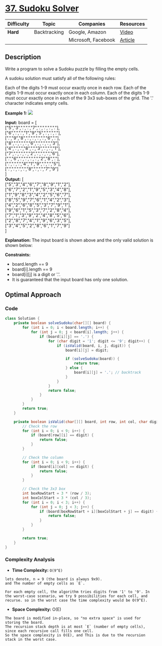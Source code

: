 # [37. Sudoku Solver](https://leetcode.com/problems/sudoku-solver/description/)

| Difficulty | Topic        | Companies           | Resources   |
| ---------- | ------------ | ------------------- | ----------- |
| **Hard**   | Backtracking | Google, Amazon      | [Video](https://youtu.be/FWAIf_EVUKE?si=fIoYlqJrLuI8W2jr)   |
|            |              | Microsoft, Facebook | [Article](https://www.geeksforgeeks.org/sudoku-backtracking-7/) |

## Description
Write a program to solve a Sudoku puzzle by filling the empty cells.

A sudoku solution must satisfy all of the following rules:

Each of the digits 1-9 must occur exactly once in each row.
Each of the digits 1-9 must occur exactly once in each column.
Each of the digits 1-9 must occur exactly once in each of the 9 3x3 sub-boxes of the grid.
The '.' character indicates empty cells.

**Example 1:**
![](https://upload.wikimedia.org/wikipedia/commons/thumb/f/ff/Sudoku-by-L2G-20050714.svg/250px-Sudoku-by-L2G-20050714.svg.png)

**Input:**
board = [ <br>
    ["5","3",".",".","7",".",".",".","."], <br>
    ["6",".",".","1","9","5",".",".","."], <br>
    [".","9","8",".",".",".",".","6","."], <br>
    ["8",".",".",".","6",".",".",".","3"], <br>
    ["4",".",".","8",".","3",".",".","1"], <br>
    ["7",".",".",".","2",".",".",".","6"], <br>
    [".","6",".",".",".",".","2","8","."], <br>
    [".",".",".","4","1","9",".",".","5"], <br>
    [".",".",".",".","8",".",".","7","9"]  <br>
]
<br>
**Output:** 
[ <br>
    ["5","3","4","6","7","8","9","1","2"], <br>
    ["6","7","2","1","9","5","3","4","8"], <br>
    ["1","9","8","3","4","2","5","6","7"], <br>
    ["8","5","9","7","6","1","4","2","3"], <br>
    ["4","2","6","8","5","3","7","9","1"], <br>
    ["9","6","1","5","3","7","2","8","4"], <br>
    ["7","1","3","9","2","4","8","5","6"], <br> 
    ["2","8","7","4","1","9","6","3","5"], <br>
    ["3","4","5","2","8","6","1","7","9"] <br>
]

**Explanation:** The input board is shown above and the only valid solution is shown below:

**Constraints:**

* board.length == 9
* board[i].length == 9
* board[i][j] is a digit or '.'.
* It is guaranteed that the input board has only one solution.


## Optimal Approach

### Code
```java
class Solution {
    private boolean solveSudoku(char[][] board) {
        for (int i = 0; i < board.length; i++) {
            for (int j = 0; j < board[i].length; j++) {
                if (board[i][j] == '.') {
                    for (char digit = '1'; digit <= '9'; digit++) {
                        if (isValid(board, i, j, digit)) {
                            board[i][j] = digit;

                            if (solveSudoku(board)) {
                                return true;
                            } else {
                                board[i][j] = '.'; // backtrack
                            }
                        }
                    }
                    return false;
                }
            }
        }
        return true;
    }

    private boolean isValid(char[][] board, int row, int col, char digit) {
        // Check the row
        for (int i = 0; i < 9; i++) {
            if (board[row][i] == digit) {
                return false;
            }
        }

        // Check the column
        for (int i = 0; i < 9; i++) {
            if (board[i][col] == digit) {
                return false;
            }
        }

        // Check the 3x3 box
        int boxRowStart = 3 * (row / 3);
        int boxColStart = 3 * (col / 3);
        for (int i = 0; i < 3; i++) {
            for (int j = 0; j < 3; j++) {
                if (board[boxRowStart + i][boxColStart + j] == digit) {
                    return false;
                }
            }
        }

        return true;
    }
}
```

### Complexity Analysis

- **Time Complexity:** `O(9^E)` 
```
lets denote, n = 9 (the board is always 9x9).
and The number of empty cells as `E`.

For each empty cell, the algorithm tries digits from '1' to '9'. In the worst-case scenario, we try 9 possibilities for each cell, and recurse. so in the worst case the time complexity would be O(9^E). 
```

- **Space Complexity:** O(E)
```
The board is modified in-place, so "no extra space" is used for storing the board.
The recursion stack depth is at most `E` (number of empty cells), since each recursive call fills one cell.
So the space complexity is O(E), and This is due to the recursion stack in the worst case.
```

